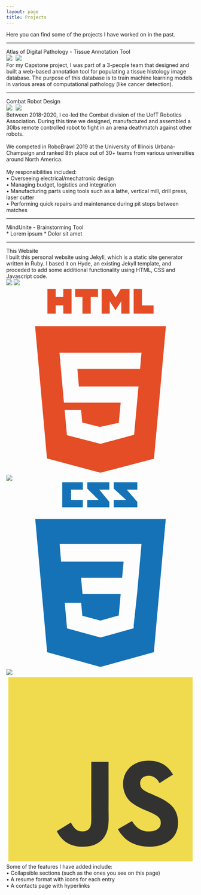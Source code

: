 ```yaml
---
layout: page
title: Projects
---
```

Here you can find some of the projects I have worked on in the past.
<hr>

<!--------------------------- ADP --------------------------->
<div id="proj1" class="collapsible">
    <div class="collapsible-arrow-container">
        <div id="proj1-arrow" class="collapsible-arrow"></div>
    </div>
    <div class="collapsible-title">Atlas of Digital Pathology - Tissue Annotation Tool</div>
    </div>
<div id="proj1-content" class="collapsible-content">
    <div class="proj-img-container">
        <img class="proj-img" style="margin-right:5px;" src="../images/workflow.png">
        <img class="proj-img" src="../images/adp_image.png">
    </div>
    For my Capstone project, I was part of a 3-people team that designed and built a web-based annotation tool for populating a tissue histology image database. The purpose of this database is to train machine learning models in various areas of computational pathology (like cancer detection).
</div>

<hr>

<!------------------------ UTRA Combat Robot ------------------------>
<div id="proj6" class="collapsible">
    <div class="collapsible-arrow-container">
        <div id="proj6-arrow" class="collapsible-arrow"></div>
    </div>
    <div class="collapsible-title">Combat Robot Design</div>
    </div>
<div id="proj6-content" class="collapsible-content">
    <div class="proj-img-container">
        <img class="proj-img" style="margin-right:5px;" src="../images/utra_1.jpg">
        <img class="proj-img" src="../images/utra_2.jpg">
    </div>
    Between 2018-2020, I co-led the Combat division of the UofT Robotics Association.
    During this time we designed, manufactured and assembled a 30lbs remote controlled robot to fight in an arena deathmatch against other robots.<br><br>
    We competed in RoboBrawl 2019 at the University of Illinois Urbana-Champaign and ranked 8th place out of 30+ teams from various universities around North America.<br><br>
    My responsibilities included:<br>
    • Overseeing electrical/mechatronic design<br>
    • Managing budget, logistics and integration<br>
    • Manufacturing parts using tools such as a lathe, vertical mill, drill press, laser cutter<br>
    • Performing quick repairs and maintenance during pit stops between matches<br>

</div>

<hr>

<!------------------------ MindUnite ------------------------>
<div id="proj2" class="collapsible">
    <div class="collapsible-arrow-container">
        <div id="proj2-arrow" class="collapsible-arrow"></div>
    </div>
    <div class="collapsible-title">MindUnite - Brainstorming Tool</div>
    </div>
<div id="proj2-content" class="collapsible-content">
    * Lorem ipsum
    * Dolor sit amet
</div>

<hr>

<!------------------------ Computer Graphics (CSC317) ------------------------>
<!-- <div id="proj3" class="collapsible">
    <div class="collapsible-arrow-container">
        <div id="proj3-arrow" class="collapsible-arrow"></div>
    </div>
    <div class="collapsible-title">Computer Graphics Labs</div>
    </div>
<div id="proj3-content" class="collapsible-content">
    * Lorem ipsum
    * Dolor sit amet
</div>
<hr> -->

<!------------------------ Machine Learning Labs (ECE420) ------------------------>
<!-- <div id="proj4" class="collapsible">
    <div class="collapsible-arrow-container">
        <div id="proj4-arrow" class="collapsible-arrow"></div>
    </div>
    <div class="collapsible-title">Machine Learning Labs</div>
    </div>
<div id="proj4-content" class="collapsible-content">
    * Lorem ipsum
    * Dolor sit amet
</div>
<hr> -->

<!------------------------ This Website ------------------------>
<div id="proj5" class="collapsible">
    <div class="collapsible-arrow-container">
        <div id="proj5-arrow" class="collapsible-arrow"></div>
    </div>
    <div class="collapsible-title">This Website</div>
    </div>
<div id="proj5-content" class="collapsible-content">
    I built this personal website using Jekyll, which is a static site generator written in Ruby.
    I based it on Hyde, an existing Jekyll template, and proceded to add some additional functionality using HTML, CSS and Javascript code.<br>
    <div class="proj-icon-container">
        <img class="proj-icon" src="../images/jekyll.png">
        <img class="proj-plus-icon" src="../images/plus-icon.png">
        <svg class="proj-icon" viewBox="0 0 128 128">
            <path fill="#E44D26" d="M19.569 27l8.087 89.919 36.289 9.682 36.39-9.499 8.096-90.102h-88.862zm72.041 20.471l-.507 5.834-.223 2.695h-42.569l1.017 12h40.54l-.271 2.231-2.615 28.909-.192 1.69-22.79 6.134v-.005l-.027.012-22.777-5.916-1.546-17.055h11.168l.791 8.46 12.385 3.139.006-.234v.012l12.412-2.649 1.296-13.728h-38.555l-2.734-30.836-.267-3.164h55.724000000000004l-.266 2.471zM27.956 1.627h5.622v5.556h5.144v-5.556h5.623v16.822h-5.623v-5.633h-5.143v5.633h-5.623v-16.822zM51.738 7.206h-4.95v-5.579h15.525v5.579h-4.952v11.243h-5.623v-11.243zM64.777 1.627h5.862l3.607 5.911 3.603-5.911h5.865v16.822h-5.601v-8.338l-3.867 5.981h-.098l-3.87-5.981v8.338h-5.502v-16.822zM86.513 1.627h5.624v11.262h7.907v5.561h-13.531v-16.823z"></path>
        </svg>
        <img class="proj-plus-icon" src="../images/plus-icon.png">
        <svg class="proj-icon" viewBox="0 0 128 128">
            <path fill="#1572B6" d="M19.67 26l8.069 90.493 36.206 10.05 36.307-10.063 8.078-90.48h-88.66zm69.21 50.488l-2.35 21.892.009 1.875-22.539 6.295v.001l-.018.015-22.719-6.225-1.537-17.341h11.141l.79 8.766 12.347 3.295-.004.015v-.032l12.394-3.495 1.308-14.549h-25.907000000000004l-.222-2.355-.506-5.647-.265-2.998h27.886000000000003l1.014-11h-42.473l-.223-2.589-.506-6.03-.265-3.381h55.597l-.267 3.334-2.685 30.154"></path><path fill="#1572B6" d="M89 14.374l-7.149-8.374h7.149v-5h-16v4.363l8.39 7.637h-8.39v5h16zM70 14.374l-6.807-8.374h6.807v-5h-15v4.363l7.733 7.637h-7.733v5h15zM52 13h-8v-7h8v-5h-14v17h14z"></path>
        </svg>
        <img class="proj-plus-icon" src="../images/plus-icon.png">
        <svg class="proj-icon" viewBox="0 0 128 128">
            <path fill="#F0DB4F" d="M1.408 1.408h125.184v125.185h-125.184z"></path><path fill="#323330" d="M116.347 96.736c-.917-5.711-4.641-10.508-15.672-14.981-3.832-1.761-8.104-3.022-9.377-5.926-.452-1.69-.512-2.642-.226-3.665.821-3.32 4.784-4.355 7.925-3.403 2.023.678 3.938 2.237 5.093 4.724 5.402-3.498 5.391-3.475 9.163-5.879-1.381-2.141-2.118-3.129-3.022-4.045-3.249-3.629-7.676-5.498-14.756-5.355l-3.688.477c-3.534.893-6.902 2.748-8.877 5.235-5.926 6.724-4.236 18.492 2.975 23.335 7.104 5.332 17.54 6.545 18.873 11.531 1.297 6.104-4.486 8.08-10.234 7.378-4.236-.881-6.592-3.034-9.139-6.949-4.688 2.713-4.688 2.713-9.508 5.485 1.143 2.499 2.344 3.63 4.26 5.795 9.068 9.198 31.76 8.746 35.83-5.176.165-.478 1.261-3.666.38-8.581zm-46.885-37.793h-11.709l-.048 30.272c0 6.438.333 12.34-.714 14.149-1.713 3.558-6.152 3.117-8.175 2.427-2.059-1.012-3.106-2.451-4.319-4.485-.333-.584-.583-1.036-.667-1.071l-9.52 5.83c1.583 3.249 3.915 6.069 6.902 7.901 4.462 2.678 10.459 3.499 16.731 2.059 4.082-1.189 7.604-3.652 9.448-7.401 2.666-4.915 2.094-10.864 2.07-17.444.06-10.735.001-21.468.001-32.237z"></path>
        </svg>
    </div>
    Some of the features I have added include:<br>
    • Collapsible sections (such as the ones you see on this page)<br>
    • A resume format with icons for each entry<br>
    • A contacts page with hyperlinks<br>
</div>


<script>
    // Add functionality to collapsible boxes
    const coll = document.getElementsByClassName("collapsible");
    
    for (let i = 0; i < coll.length; i++) {
    coll[i].addEventListener("click", function() {
        let content = document.getElementById(this.id+"-content");
        
        if (content.style.maxHeight){
            content.style.maxHeight = null;
        } else {
            content.style.maxHeight = content.scrollHeight + "px";
        }

        let arrow = document.getElementById(this.id+"-arrow");
        arrow.classList.toggle("expanded");
    });
    }
</script>